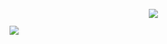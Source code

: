 <p align="center">
  <img src="https://readme-typing-svg.herokuapp.com?font=Fira+Code&weight=600&size=24&pause=1000&color=F732B6&random=false&width=435&lines=University+final+project">
</p>

<p align="left">
  <img src="https://readme-typing-svg.herokuapp.com?font=Fira+Code&size=22&duration=3500&pause=800&color=FFFFFF&random=false&width=800&height=100&lines=Sticker+Editor;This+website+generates+images+using+AI+and+can+edit+stickers;still+developing+.....">
</p>

